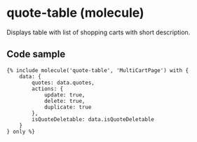 # quote-table (molecule)

Displays table with list of shopping carts with short description.

## Code sample

```
{% include molecule('quote-table', 'MultiCartPage') with {
    data: {
        quotes: data.quotes,
        actions: {
            update: true,
            delete: true,
            duplicate: true
        },
        isQuoteDeletable: data.isQuoteDeletable
    }
} only %}
```
